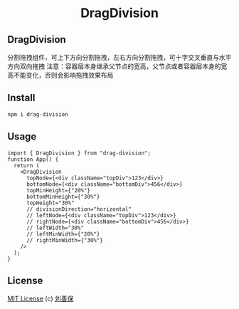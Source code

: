 <div align="center">
<h1>DragDivision</h1>
</div>

## DragDivision
分割拖拽组件，可上下方向分割拖拽，左右方向分割拖拽，可十字交叉垂直与水平方向双向拖拽
注意：容器层本身继承父节点的宽高，父节点或者容器层本身的宽高不能变化，否则会影响拖拽效果布局

## Install
```sh
npm i drag-division
```

## Usage
```tsx
import { DragDivision } from "drag-division";
function App() {
  return (
    <DragDivision
      topNode={<div className="topDiv">123</div>}
      bottomNode={<div className="bottomDiv">456</div>}
      topMinHeight={"20%"}
      bottomMinHeight={"30%"}
      topHeight="30%"
      // divisionDirection="horizontal"
      // leftNode={<div className="topDiv">123</div>}
      // rightNode={<div className="bottomDiv">456</div>}
      // leftWidth="30%"
      // leftMinWidth={"20%"}
      // rightMinWidth={"30%"}
    />
  );
}
```

## License
[MIT License](https://github.com/lsbFlying/drag-division/blob/master/LICENSE) (c) [刘善保](https://github.com/lsbFlying)
